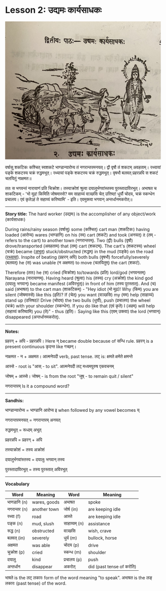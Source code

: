 # Lesson 2: उद्यमः कार्यसाधकः

![Picture of the Cart man, bulls, and Lord Narayana](./images/r1l2.jpg)

वर्षासु शकटिकः कश्चित् स्वशकटे भाण्डान्यारोप्य तं नगरान्तरमनयत्। द्वौ वृषौ तं शकटम् अवहताम्। रथ्यायां पङ्के शकटस्य चक्रं रुद्धमभूत्। रथ्यायां पङ्के शकटस्य चक्रं रुद्धमभूत्। वृषभौ बलवत् प्रहरन्नपि स शकटं चलयितुं नाक्षमत॥

ततः स भगवन्तं नारायाणं प्रति चिक्रोश। तस्याक्रोशं श्रुत्वा दयालुर्भगवांस्तस्य पुरस्तादाविरभूत्। अभाषत च शाकटिकम् - 'भो मूढ! किमिति जोषमास्से? मम साहाय्यं वाञ्छसि चेत् उत्तिष्ठ! धुर्यौ चोदय, चक्रं स्कन्धेन प्रचालय। एवं कृतेऽहं ते सहाय्यं करिष्यामि' - इति। एवमुक्त्वा भगवान् अन्तर्धानमकरोत्॥

---

**Story title:** The hard worker (उद्यमः) is the accomplisher of any object/work (कार्यसाधकः)

During rains/rainy season (वर्षासु) some (कश्चित्) cart man (शकटिकः) having loaded (आरोप्य) wares (भाण्डानि) on his (स्व) cart (शकटे) and took (अनयत्) it (तम् -refers to the cart)  to another town (नगरान्तरम्). Two (द्वौ) bulls (वृषौ) drove/transported (अवहताम) that (तम्) cart (शकटम्). The cart's (शकटस्य) wheel (चक्रं) became ([अभूत्](https://learnsanskrit.wordpress.com/2018/09/29/%E0%A4%85%E0%A4%AD%E0%A5%82%E0%A4%A4%E0%A5%8D-he-happened/)) stuck/obstructed (रूद्धम्) in the mud (पङ्के) on the road ([रथ्यायां](https://sanskritabhyas.in/%E0%A4%B0%E0%A4%A5%E0%A5%8D%E0%A4%AF%E0%A4%BE-%E0%A4%B6%E0%A4%AC%E0%A5%8D%E0%A4%A6-%E0%A4%B0%E0%A5%82%E0%A4%AA)).
Inspite of beating (प्रहरन् अपि) both bulls (वृषभौ) forcefully/severely (बलवत्)
he (स) was unable (न अक्षमत) to move (चलयितुम्) the cart (शकटं).

Therefore (ततः) he (स) cried (चिक्रोश) to/towards (प्रति) lord/god (भगवनतम्) Narayana (नारायाणम्). Having heard (श्रुत्वा) his (तस्य) cry (अक्रोशं) the kind god (दयालुः भगवान्) became manifest (अविरभूत्)) in front of him (तस्य पुरस्तात्). And (च) said (अभाषत) to the cart man (शाकटिकम्) - "Hey idiot (भो मूढ)! Why (किम) you are silent (जोषमास्से) like this (इति)? If (चेत्) you want (वाञ्छसि) my (मम) help (साहाय्यं) stand up (उत्तिषठ)! Drive (चोदय) the two bulls (धुर्यौ), push (प्रचालय) the wheel (चक्रं) with your shoulder (स्कन्धेन). If you do like that (एवं कृते) I (अहम्) will help (सहाय्यं करिष्यामि) you (ते)" - thus (इति)। Saying like this (एवम् उक्त्वा) the lord (भगवान्) disappeared (अन्तर्धानमकरोत्).

---

**Notes:**



प्रहरन् + अपि - प्रहरन्नपि। Here न् became double because of सन्धि rule. प्रहरन् is a present continuous कृदन्त like गच्छन्।

नाक्षमत - न + अक्षमत। आत्मनेपदी verb, past tense. लट् is: क्षमते  क्षमेते  क्षमन्ते

आस्से - root is "आस् - to sit". आत्मनेपदी लट् मध्यमपुरुष एकवचनम्

जोषम् + आस्से। जोषम् - is from the root "जुष् - to remain quit / silent"

नगरान्तरम् Is it a compound word?

---

**Sandhis:**

भाण्डान्यारोप्य = भाण्डानि आरोप्य  इ when followed by any vowel becomes य्

नगरान्तरमनयत् = नगरान्तरम् अनयत्

रुद्धमभूत् = रूध्दम् अभूत्

प्रहरन्नपि = प्रहरन् + अपि

तस्याक्रोशं = तस्य अक्रोशं

दयालुर्भगवांस्तस्य = दयालुः भगवान् तस्य

पुरस्तादाविरभूत् = तस्य पुरस्तात् अविरभूत्

---

**Vocabulary**

| Word | Meaning | Word | Meaning |
| --- | --- | --- | --- |
| भाणडानि (n) | wares, goods | अभाषत | spoke |
| नगरान्तर (n) | another town | जोर्ष (in) | are keeping idle |
| रथ्या (f) | road | आस्ते | are keeping idle |
| पङ्क (n) | mud, slush | साहाय्यम् (n) | assistance |
| रूद्ध (n) | obstructed | वाञ्छसि | wish, crave |
| बलवत् (in) | severely | धुर्य (m) | bullock, horse |
| अक्षमत | was able | चोदय (p) | drive |
| चुक्रोश (p) | cried | स्कन्ध (m) | shoulder |
| दयालु | kind  | प्रचालय (p) | push |
| अन्तर्धान | disappear | अकरोत् | did (past tense of करोति)|

भाषते is the लट् लकारः form of the word meaning "to speak". अभाषत is the
लङ् लकारः (past tense) of the word.
